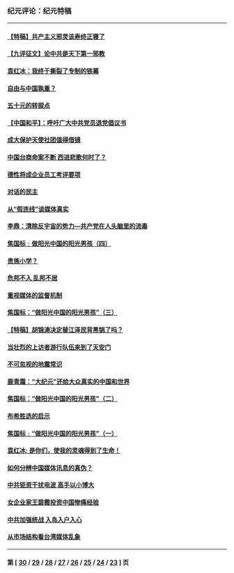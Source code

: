 ### 纪元评论：纪元特稿
---
#### [【特稿】共产主义邪灵该寿终正寝了](../../pages/nsc424/n746296.md) 
#### [【九评征文】论中共是天下第一邪教](../../pages/nsc424/n745664.md) 
#### [袁红冰：我终于撕裂了专制的铁幕](../../pages/nsc424/n742131.md) 
#### [自由与中国孰重？](../../pages/nsc424/n741188.md) 
#### [五十元的转捩点](../../pages/nsc424/n740858.md) 
#### [【中国和平】：呼吁广大中共党员退党倡议书](../../pages/nsc424/n736818.md) 
#### [成大保护天使社团值得借镜](../../pages/nsc424/n734192.md) 
#### [中国台商命案不断 西进悲歌何时了？](../../pages/nsc424/n734130.md) 
#### [德性将成企业员工考评要项](../../pages/nsc424/n734129.md) 
#### [对话的民主](../../pages/nsc424/n734128.md) 
#### [从“假连线”谈媒体真实](../../pages/nsc424/n733864.md) 
#### [李鼎：清除反宇宙的势力—共产党在人头脑里的流毒](../../pages/nsc424/n730822.md) 
#### [焦国标﹕做阳光中国的阳光男孩（四）](../../pages/nsc424/n728179.md) 
#### [贵族小学？](../../pages/nsc424/n727012.md) 
#### [危邦不入 乱邦不居](../../pages/nsc424/n726656.md) 
#### [重视媒体的监督机制](../../pages/nsc424/n726655.md) 
#### [焦国标：“做阳光中国的阳光男孩”（三）](../../pages/nsc424/n722492.md) 
#### [【特稿】胡锦涛决定替江泽民背黑锅了吗？](../../pages/nsc424/n722313.md) 
#### [当壮烈的上访者游行队伍来到了天安门](../../pages/nsc424/n782515.md) 
#### [不可忽视的地震常识](../../pages/nsc424/n716512.md) 
#### [鹿青霜：“大纪元”还给大众真实的中国和世界](../../pages/nsc424/n714293.md) 
#### [焦国标：“做阳光中国的阳光男孩”（二）](../../pages/nsc424/n713602.md) 
#### [布希胜选的启示](../../pages/nsc424/n713425.md) 
#### [焦国标﹕“做阳光中国的阳光男孩”（一）](../../pages/nsc424/n711628.md) 
#### [袁红冰: 是你们，使我的灵魂得到了生命！](../../pages/nsc424/n708957.md) 
#### [如何分辨中国媒体讯息的真伪？](../../pages/nsc424/n707853.md) 
#### [中共钜资干扰电波 高手以小博大](../../pages/nsc424/n707805.md) 
#### [女企业家王碧霞投资中国惨痛经验](../../pages/nsc424/n707763.md) 
#### [中共加强统战 入岛入户入心](../../pages/nsc424/n707749.md) 
#### [从市场结构看台湾媒体乱象](../../pages/nsc424/n707739.md) 

---
#### 第 [ [30](./30.md) / [29](./29.md) / [28](./28.md) / [27](./27.md) / [26](./26.md) / [25](./25.md) / [24](./24.md) / [23](./23.md) ] 页
